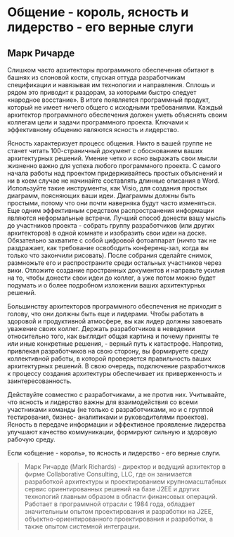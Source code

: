 # Общение - король, ясность и лидерство - его верные слуги
## Марк Ричарде

Слишком часто архитекторы программного обеспечения обитают в башнях
из слоновой кости, спуская оттуда разработчикам спецификации и
навязывая им технологии и направления. Сплошь и рядом это приводит к
раздорам, за которыми быстро следует «народное восстание». В итоге появляется
программный продукт, который не имеет ничего общего с исходными
требованиями. Каждый архитектор программного обеспечения должен уметь
объяснять своим коллегам цели и задачи программного проекта. Ключами
к эффективному общению являются ясность и лидерство.

Ясность характеризует процесс общения. Никто в вашей группе не станет
читать 100-страничный документ с обоснованием ваших архитектурных
решений. Умение четко и ясно выражать свои мысли жизненно важно для
успеха любого программного проекта. С самого начала работы над проектом
придерживайтесь простых объяснений и ни в коем случае не начинайте
составлять длинные описания в Word. Используйте такие инструменты, как Visio,
для создания простых диаграмм, поясняющих ваши идеи. Диаграммы
должны быть простыми, потому что они почти наверняка будут часто изменяться.
Еще одним эффективным средством распространения информации являются
неформальные встречи. Лучший способ донести вашу мысль до участников
проекта - собрать группу разработчиков (или других архитекторов) в одной
комнате и изобразить свои идеи на доске. Обязательно захватите с собой
цифровой фотоаппарат (ничто так не раздражает, как требование освободить
конференц-зал, когда вы только что закончили рисовать). После собрания
сделайте снимок, размножьте его и распространите среди остальных
участников через вики. Отложите создание пространных документов и направьте
усилия на то, чтобы донести свои идеи до коллег, а уже потом можно будет
подумать и о более подробном изложении ваших архитектурных решений.

Большинству архитекторов программного обеспечения не приходит в
голову, что они должны быть еще и лидерами. Чтобы работать в здоровой и
продуктивной атмосфере, вы как лидер должны завоевать уважение своих
коллег. Держать разработчиков в неведении относительно того, как выглядит
общая картина и почему приняты те или иные конкретные решения, -
верный путь к катастрофе. Напротив, привлекая разработчиков на свою
сторону, вы формируете среду коллективной работы, в которой проверяется
правильность ваших архитектурных решений. В свою очередь,
подключение разработчиков к процессу создания архитектуры обеспечивает их
приверженность и заинтересованность.

Действуйте совместно с разработчиками, а не против них. Учитывайте, что
ясность и лидерство важны для взаимодействия со всеми участниками
команды (не только с разработчиками, но и с группой тестирования, бизнес-
аналитиками и руководителями проектов). Ясность в передаче информации
и эффективное проявление лидерства улучшают качество коммуникации,
формируют сильную и здоровую рабочую среду.

Если «общение - король», то ясность и лидерство - его верные слуги.

> Марк Ричарде (Mark Richards) - директор и ведущий архитектор в фирме Collaborative Consulting, LLC, где он занимается разработкой архитектуры и проектированием крупномасштабных сервис ориентированных решений на базе J2EE и других технологий главным образом в области финансовых операций. Работает в программной отрасли с 1984 года, обладает значительным опытом проектирования и разработки на J2EE, объектно-ориентированного проектирования и разработки, а также опытом системной интеграции.